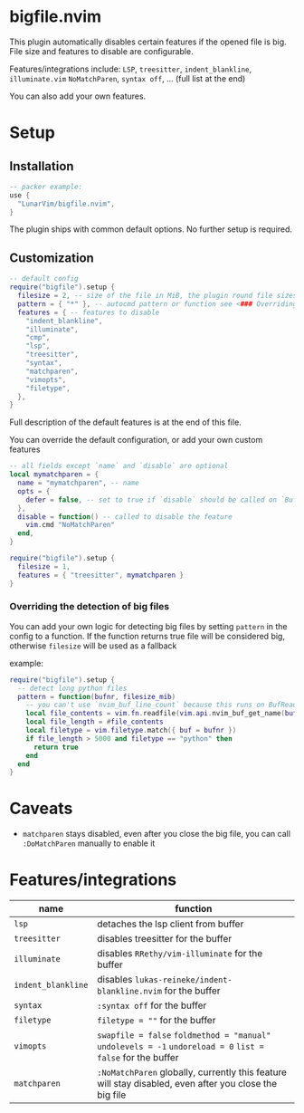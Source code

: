 # bigfile.nvim

This plugin automatically disables certain features if the opened file is big.
File size and features to disable are configurable.

Features/integrations include: `LSP`, `treesitter`, `indent_blankline`, `illuminate.vim` `NoMatchParen`, `syntax off`, ... (full list at the end)

You can also add your own features.

# Setup

## Installation

```lua
-- packer example:
use {
  "LunarVim/bigfile.nvim",
}
```

The plugin ships with common default options. No further setup is required.

## Customization

```lua
-- default config
require("bigfile").setup {
  filesize = 2, -- size of the file in MiB, the plugin round file sizes to the closest MiB
  pattern = { "*" }, -- autocmd pattern or function see <### Overriding the detection of big files>
  features = { -- features to disable
    "indent_blankline",
    "illuminate",
    "cmp",
    "lsp",
    "treesitter",
    "syntax",
    "matchparen",
    "vimopts",
    "filetype",
  },
}
```

Full description of the default features is at the end of this file.

You can override the default configuration, or add your own custom features

```lua
-- all fields except `name` and `disable` are optional
local mymatchparen = {
  name = "mymatchparen", -- name
  opts = {
    defer = false, -- set to true if `disable` should be called on `BufReadPost` and not `BufReadPre`
  },
  disable = function() -- called to disable the feature
    vim.cmd "NoMatchParen"
  end,
}

require("bigfile").setup {
  filesize = 1,
  features = { "treesitter", mymatchparen }
}
```

### Overriding the detection of big files

You can add your own logic for detecting big files by setting `pattern` in the
config to a function. If the function returns true file will be considered big,
otherwise `filesize` will be used as a fallback

example:

```lua
require("bigfile").setup {
  -- detect long python files
  pattern = function(bufnr, filesize_mib)
    -- you can't use `nvim_buf_line_count` because this runs on BufReadPre
    local file_contents = vim.fn.readfile(vim.api.nvim_buf_get_name(bufnr))
    local file_length = #file_contents
    local filetype = vim.filetype.match({ buf = bufnr })
    if file_length > 5000 and filetype == "python" then
      return true
    end
  end
}
```

# Caveats

- `matchparen` stays disabled, even after you close the big file, you can call `:DoMatchParen` manually to enable it

# Features/integrations

| name               | function                                                                                                    |
| ------------------ | ----------------------------------------------------------------------------------------------------------- |
| `lsp`              | detaches the lsp client from buffer                                                                         |
| `treesitter`       | disables treesitter for the buffer                                                                          |
| `illuminate`       | disables `RRethy/vim-illuminate` for the buffer                                                             |
| `indent_blankline` | disables `lukas-reineke/indent-blankline.nvim` for the buffer                                               |
| `syntax`           | `:syntax off` for the buffer                                                                                |
| `filetype`         | `filetype = ""` for the buffer                                                                              |
| `vimopts`          | `swapfile = false` `foldmethod = "manual"` `undolevels = -1` `undoreload = 0` `list = false` for the buffer |
| `matchparen`       | `:NoMatchParen` globally, currently this feature will stay disabled, even after you close the big file      |
